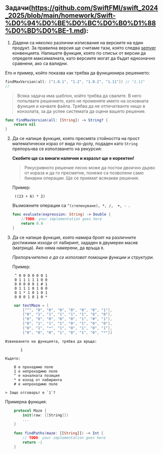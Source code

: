 ## Задачи(https://github.com/SwiftFMI/swift_2024_2025/blob/main/homework/Swift-%D0%94%D0%BE%D0%BC%D0%B0%D1%88%D0%BD%D0%BE-1.md):

1. Дадени са няколко различни изписвания на версиите на един продукт. За правилна версия ще считаме тази, която следва [semver](https://semver.org/lang/bg/) конвенцията. Напишете функция, която по списък от версии да определя максималната, като версиите могат да бъдат еднозначно сравнени, ако са валидни.

Ето и пример, който показва как трябва да функционира решението:
```swift
findMaxVersion(all: ["1.0.1", "1.2", "1.0.2", "1.11"]) // "1.11"
// 
```
    
> Всяка задача има шаблон, който трябва да свалите. В него попълвате решението, като не променяте името на основната функция и качвате файла. Трябва да не отпечатванте нищо в конзолата, за да успее системата да оцени вашето решение.

```swift
func findMaxVersion(all: [String]) -> String? {
    return nil
}
```

2. Да се нaпише функция, която пресмята стойността на прост математически израз от вида по-долу, подаден като `String` препоръчва се използването на рекурсия:
	
	__Скобите ще са винаги налични и изразът ще е коректен!__

    > Рекусривното решение лесно може да постои двоично дърво от израза и да го пресметне, понеже са позволени само бинарни операции.
    > Ще се приемат всякакви решения.
	
	Пример: 
		
		((23 + 6) * 2)
	
	Възможните операции са ```^(степенуване), *, /,  +, - ```.
	```swift
	func evaluate(expression: String) -> Double {
		//TODO: your implementation goes here
		return 0.0
	}
	```
	
3. Да се напише функция, която намира броят на различните достижими изходи от лабиринт, зададен в двумерен масив (матрица). Ако няма намерени, да връща ```0```.

	_Препоръчително е да се използват помощни функции и структури._
 
	Пример: 
		
		^ 0 0 0 0 0 0 1
		0 1 1 1 1 1 0 0
		0 0 0 0 0 1 # 1
		0 1 1 1 0 1 0 0
		0 1 * 1 0 1 0 1
		0 0 0 1 0 1 0 *

```swift
    var testMaze = [
        ["^", "0", "0", "0", "0", "0", "0", "1"],
		["0", "1", "1", "1", "1", "1", "0", "0"],
		["0", "0", "0", "0", "0", "1", "#", "1"],
		["0", "1", "1", "1", "0", "1", "0", "0"],
		["0", "1", "*", "1", "0", "1", "0", "1"],
		["0", "0", "0", "1", "0", "1", "0", "*"]]
```
        
    Извикването на функцията, трябва да връща: 
    
           1

	Където:
	
		0 е проходимо поле
		1 е непроходимо поле
		^ е началната позиция
		* е изход от лабиринта
        # е непроходимо поле

    > Защо отговорът е `1`?



Примeрна функция:
```Swift           
	protocol Maze {
		init(raw: [[String]])
		...
	}
	
	func findPaths(maze: [[String]]) -> Int {
	    // TODO: your implementation goes here
        return -1
    }
```